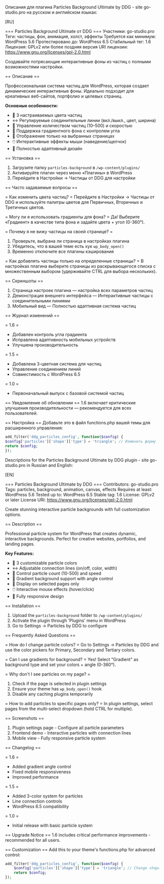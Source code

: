 Описания для плагина Particles Background Ultimate by DDG - site go-studio.pro на русском и английском языках:

[RU]

=== Particles Background Ultimate от DDG ===
Участники: go-studio.pro
Теги: частицы, фон, анимация, холст, эффекты
Требуется как минимум: WordPress 5.6
Протестировано до: WordPress 6.5
Стабильный тег: 1.6
Лицензия: GPLv2 или более поздняя версия
URI лицензии: https://www.gnu.org/licenses/gpl-2.0.html

Создавайте потрясающие интерактивные фоны из частиц с полными возможностями настройки.

== Описание ==

Профессиональная система частиц для WordPress, которая создает динамические интерактивные фоны. Идеально подходит для креативных веб-сайтов, портфолио и целевых страниц.

**Основные особенности:**
- 🎨 3 настраиваемых цвета частиц
- ↔️ Регулируемые соединительные линии (вкл./выкл., цвет, ширина)
- 🚀 Управление количеством частиц (10–500) и скоростью
- 🌈 Поддержка градиентного фона с контролем угла
- 📌 Отображение только на выбранных страницах
- 🖱️ Интерактивные эффекты мыши (наведение/щелчок)
- 📱 Полностью адаптивный дизайн

== Установка ==

1. Загрузите папку `particles-background` в `/wp-content/plugins/`
2. Активируйте плагин через меню «Плагины» в WordPress
3. Перейдите в Настройки → Частицы от DDG для настройки

== Часто задаваемые вопросы ==

= Как изменить цвета частиц? =
Перейдите в Настройки → Частицы от DDG и используйте палитры цветов для Первичных, Вторичных и Третичных цветов.

= Могу ли я использовать градиенты для фона? =
Да! Выберите «Градиент» в качестве типа фона и задайте цвета + угол (0-360°).

= Почему я не вижу частицы на своей странице? =
1. Проверьте, выбрана ли страница в настройках плагина
2. Убедитесь, что в вашей теме есть хук `wp_body_open()`
3. Временно отключите все плагины кэширования

= Как добавлять частицы только на определенные страницы? =
В настройках плагина выберите страницы из раскрывающегося списка с множественным выбором (удерживайте CTRL для выбора нескольких).

== Скриншоты ==
1. Страница настроек плагина — настройка всех параметров частиц
2. Демонстрация внешнего интерфейса — Интерактивные частицы с соединительными линиями
3. Мобильный вид — Полностью адаптивная система частиц

== Журнал изменений ==

= 1.6 =
* Добавлен контроль угла градиента
* Исправлена ​​адаптивность мобильных устройств
* Улучшена производительность

= 1.5 =
* Добавлена ​​3-цветная система для частиц
* Управление соединением линий
* Совместимость с WordPress 6.5

= 1.0 =
* Первоначальный выпуск с базовой системой частиц

== Уведомление об обновлении ==
1.6 включает критические улучшения производительности — рекомендуется для всех пользователей.

== Настройка ==
Добавьте это в файл functions.php вашей темы для расширенного управления:

```php
add_filter('ddg_particles_config', function($config) {
$config['particles']['shape']['type'] = 'triangle'; // Изменить форму
return $config;
});
```

Descriptions for the Particles Background Ultimate by DDG plugin - site go-studio.pro in Russian and English:

[EN]

=== Particles Background Ultimate by DDG ===
Contributors: go-studio.pro
Tags: particles, background, animation, canvas, effects
Requires at least: WordPress 5.6
Tested up to: WordPress 6.5
Stable tag: 1.6
License: GPLv2 or later
License URI: https://www.gnu.org/licenses/gpl-2.0.html

Create stunning interactive particle backgrounds with full customization options.

== Description ==

Professional particle system for WordPress that creates dynamic, interactive backgrounds. Perfect for creative websites, portfolios, and landing pages.

**Key Features:**
- 🎨 3 customizable particle colors
- ↔️ Adjustable connection lines (on/off, color, width)
- 🚀 Control particle count (10-500) and speed
- 🌈 Gradient background support with angle control
- 📌 Display on selected pages only
- 🖱️ Interactive mouse effects (hover/click)
- 📱 Fully responsive design

== Installation ==

1. Upload the `particles-background` folder to `/wp-content/plugins/`
2. Activate the plugin through 'Plugins' menu in WordPress
3. Go to Settings → Particles by DDG to configure


== Frequently Asked Questions ==

= How do I change particle colors? =
Go to Settings → Particles by DDG and use the color pickers for Primary, Secondary and Tertiary colors.

= Can I use gradients for background? =
Yes! Select "Gradient" as background type and set your colors + angle (0-360°).

= Why don't I see particles on my page? =
1. Check if the page is selected in plugin settings
2. Ensure your theme has `wp_body_open()` hook
3. Disable any caching plugins temporarily

= How to add particles to specific pages only? =
In plugin settings, select pages from the multi-select dropdown (hold CTRL for multiple).

== Screenshots ==
1. Plugin settings page - Configure all particle parameters
2. Frontend demo - Interactive particles with connection lines
3. Mobile view - Fully responsive particle system

== Changelog ==

= 1.6 =
* Added gradient angle control
* Fixed mobile responsiveness
* Improved performance

= 1.5 =
* Added 3-color system for particles
* Line connection controls
* WordPress 6.5 compatibility

= 1.0 =
* Initial release with basic particle system

== Upgrade Notice ==
1.6 includes critical performance improvements - recommended for all users.

== Customization ==
Add this to your theme's functions.php for advanced control:

```php
add_filter('ddg_particles_config', function($config) {
    $config['particles']['shape']['type'] = 'triangle'; // Change shape
    return $config;
});
```
